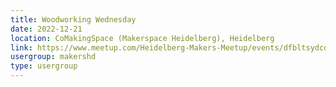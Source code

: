 ```yaml
---
title: Woodworking Wednesday
date: 2022-12-21
location: CoMakingSpace (Makerspace Heidelberg), Heidelberg
link: https://www.meetup.com/Heidelberg-Makers-Meetup/events/dfbltsydcqbcc/
usergroup: makershd
type: usergroup
---
```

